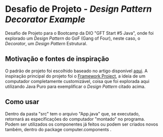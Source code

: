 # Desafio de Projeto - *Design Pattern Decorator Example*

Desafio de Projeto para o Bootcamp da DIO "GFT Start #5 Java", onde foi explorado um *Design Pattern* do GoF (Gang of Four), neste caso, o *Decorator*, um *Design Pattern* Estrutural.

## Motivação e fontes de inspiração

O padrão de projeto foi escolhido baseado no artigo disponível [aqui](https://www.freecodecamp.org/portuguese/news/os-3-tipos-de-padroes-de-projetos-que-todo-desenvolvedor-deveria-conhecer-com-exemplos-de-codigo-de-cada-um/). A inspiração principal do projeto foi o [Framework Project](https://frame.work/), a ideia de um computador completamente customizável, coisa que foi explorada aqui utilizando Java Puro para exemplificar o *Design Pattern* citado acima.

## Como usar

Dentro da pasta "src" tem o arquivo "App.java" que, se executado, retornará as especificações do computador "montado" no programa. Podem ser utilizados os componentes já feitos ou podem ser criados novos também, dentro do package computer.components .
